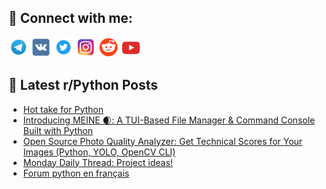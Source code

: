 ## 🔎 Connect with me:
[<img src="https://github.com/bullbesh/bullbesh/blob/main/images/Telegram.png" width="32" height="32" />](https://t.me/bullbesh)
[<img src="https://github.com/bullbesh/bullbesh/blob/main/images/VK.png" width="32" height="32" />](https://vk.com/bullbesh)
[<img src="https://github.com/bullbesh/bullbesh/blob/main/images/Twitter.png" width="32" height="32" />](https://twitter.com/bullbesh1)
[<img src="https://github.com/bullbesh/bullbesh/blob/main/images/Instagram.png" width="32" height="32" />](https://www.instagram.com/bullbesh)
[<img src="https://github.com/bullbesh/bullbesh/blob/main/images/Reddit.png" width="32" height="32" />](https://www.reddit.com/user/bullbesh)
[<img src="https://github.com/bullbesh/bullbesh/blob/main/images/YouTube.png" width="32" height="32" />](https://www.youtube.com/channel/UCtfjRs6uzgq5mfm8S06WTcg)

## 📕 Latest r/Python Posts
<!-- BLOG-POST-LIST:START -->
- [Hot take for Python](https://www.reddit.com/r/Python/comments/1l1b18s/hot_take_for_python/)
- [Introducing MEINE 🌒: A TUI-Based File Manager &amp; Command Console Built with Python](https://www.reddit.com/r/Python/comments/1l18f3h/introducing_meine_a_tuibased_file_manager_command/)
- [Open Source Photo Quality Analyzer: Get Technical Scores for Your Images &lpar;Python, YOLO, OpenCV CLI&rpar;](https://www.reddit.com/r/Python/comments/1l1472u/open_source_photo_quality_analyzer_get_technical/)
- [Monday Daily Thread: Project ideas!](https://www.reddit.com/r/Python/comments/1l13tl7/monday_daily_thread_project_ideas/)
- [Forum python en français](https://www.reddit.com/r/Python/comments/1l0zswd/forum_python_en_français/)
<!-- BLOG-POST-LIST:END -->
